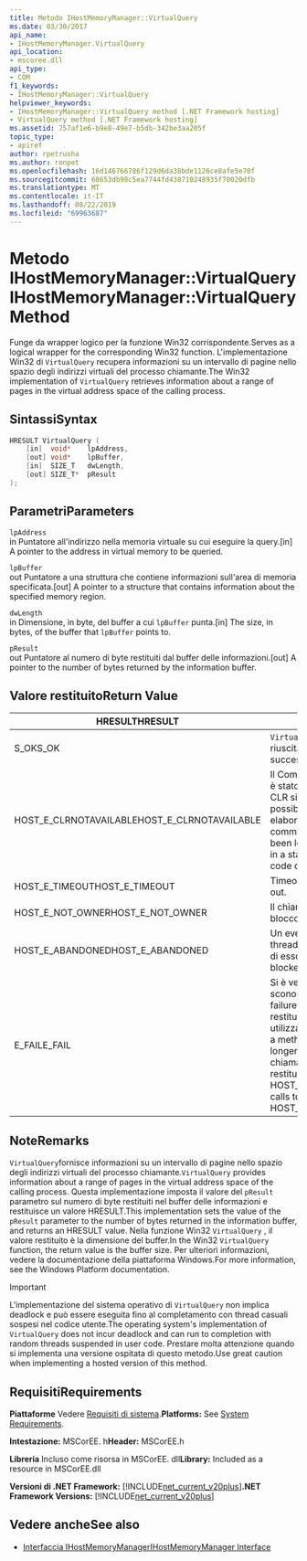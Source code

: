 ```yaml
---
title: Metodo IHostMemoryManager::VirtualQuery
ms.date: 03/30/2017
api_name:
- IHostMemoryManager.VirtualQuery
api_location:
- mscoree.dll
api_type:
- COM
f1_keywords:
- IHostMemoryManager::VirtualQuery
helpviewer_keywords:
- IHostMemoryManager::VirtualQuery method [.NET Framework hosting]
- VirtualQuery method [.NET Framework hosting]
ms.assetid: 757af1e6-b9e8-49e7-b5db-342be3aa205f
topic_type:
- apiref
author: rpetrusha
ms.author: ronpet
ms.openlocfilehash: 16d146766786f129d6da38bde1126ce8afe5e70f
ms.sourcegitcommit: 68653db98c5ea7744fd438710248935f70020dfb
ms.translationtype: MT
ms.contentlocale: it-IT
ms.lasthandoff: 08/22/2019
ms.locfileid: "69963687"
---
```

# <a name="ihostmemorymanagervirtualquery-method"></a><span data-ttu-id="3b1ad-102">Metodo IHostMemoryManager::VirtualQuery</span><span class="sxs-lookup"><span data-stu-id="3b1ad-102">IHostMemoryManager::VirtualQuery Method</span></span>
<span data-ttu-id="3b1ad-103">Funge da wrapper logico per la funzione Win32 corrispondente.</span><span class="sxs-lookup"><span data-stu-id="3b1ad-103">Serves as a logical wrapper for the corresponding Win32 function.</span></span> <span data-ttu-id="3b1ad-104">L'implementazione Win32 di `VirtualQuery` recupera informazioni su un intervallo di pagine nello spazio degli indirizzi virtuali del processo chiamante.</span><span class="sxs-lookup"><span data-stu-id="3b1ad-104">The Win32 implementation of `VirtualQuery` retrieves information about a range of pages in the virtual address space of the calling process.</span></span>  
  
## <a name="syntax"></a><span data-ttu-id="3b1ad-105">Sintassi</span><span class="sxs-lookup"><span data-stu-id="3b1ad-105">Syntax</span></span>  
  
```cpp  
HRESULT VirtualQuery (  
    [in]  void*    lpAddress,  
    [out] void*    lpBuffer,  
    [in]  SIZE_T   dwLength,  
    [out] SIZE_T*  pResult  
);  
```  
  
## <a name="parameters"></a><span data-ttu-id="3b1ad-106">Parametri</span><span class="sxs-lookup"><span data-stu-id="3b1ad-106">Parameters</span></span>  
 `lpAddress`  
 <span data-ttu-id="3b1ad-107">in Puntatore all'indirizzo nella memoria virtuale su cui eseguire la query.</span><span class="sxs-lookup"><span data-stu-id="3b1ad-107">[in] A pointer to the address in virtual memory to be queried.</span></span>  
  
 `lpBuffer`  
 <span data-ttu-id="3b1ad-108">out Puntatore a una struttura che contiene informazioni sull'area di memoria specificata.</span><span class="sxs-lookup"><span data-stu-id="3b1ad-108">[out] A pointer to a structure that contains information about the specified memory region.</span></span>  
  
 `dwLength`  
 <span data-ttu-id="3b1ad-109">in Dimensione, in byte, del buffer a cui `lpBuffer` punta.</span><span class="sxs-lookup"><span data-stu-id="3b1ad-109">[in] The size, in bytes, of the buffer that `lpBuffer` points to.</span></span>  
  
 `pResult`  
 <span data-ttu-id="3b1ad-110">out Puntatore al numero di byte restituiti dal buffer delle informazioni.</span><span class="sxs-lookup"><span data-stu-id="3b1ad-110">[out] A pointer to the number of bytes returned by the information buffer.</span></span>  
  
## <a name="return-value"></a><span data-ttu-id="3b1ad-111">Valore restituito</span><span class="sxs-lookup"><span data-stu-id="3b1ad-111">Return Value</span></span>  
  
|<span data-ttu-id="3b1ad-112">HRESULT</span><span class="sxs-lookup"><span data-stu-id="3b1ad-112">HRESULT</span></span>|<span data-ttu-id="3b1ad-113">DESCRIZIONE</span><span class="sxs-lookup"><span data-stu-id="3b1ad-113">Description</span></span>|  
|-------------|-----------------|  
|<span data-ttu-id="3b1ad-114">S_OK</span><span class="sxs-lookup"><span data-stu-id="3b1ad-114">S_OK</span></span>|<span data-ttu-id="3b1ad-115">`VirtualQuery`la restituzione è riuscita.</span><span class="sxs-lookup"><span data-stu-id="3b1ad-115">`VirtualQuery` returned successfully.</span></span>|  
|<span data-ttu-id="3b1ad-116">HOST_E_CLRNOTAVAILABLE</span><span class="sxs-lookup"><span data-stu-id="3b1ad-116">HOST_E_CLRNOTAVAILABLE</span></span>|<span data-ttu-id="3b1ad-117">Il Common Language Runtime (CLR) non è stato caricato in un processo oppure CLR si trova in uno stato in cui non è possibile eseguire codice gestito o elaborare la chiamata correttamente.</span><span class="sxs-lookup"><span data-stu-id="3b1ad-117">The common language runtime (CLR) has not been loaded into a process, or the CLR is in a state in which it cannot run managed code or process the call successfully.</span></span>|  
|<span data-ttu-id="3b1ad-118">HOST_E_TIMEOUT</span><span class="sxs-lookup"><span data-stu-id="3b1ad-118">HOST_E_TIMEOUT</span></span>|<span data-ttu-id="3b1ad-119">Timeout della chiamata.</span><span class="sxs-lookup"><span data-stu-id="3b1ad-119">The call timed out.</span></span>|  
|<span data-ttu-id="3b1ad-120">HOST_E_NOT_OWNER</span><span class="sxs-lookup"><span data-stu-id="3b1ad-120">HOST_E_NOT_OWNER</span></span>|<span data-ttu-id="3b1ad-121">Il chiamante non è il proprietario del blocco.</span><span class="sxs-lookup"><span data-stu-id="3b1ad-121">The caller does not own the lock.</span></span>|  
|<span data-ttu-id="3b1ad-122">HOST_E_ABANDONED</span><span class="sxs-lookup"><span data-stu-id="3b1ad-122">HOST_E_ABANDONED</span></span>|<span data-ttu-id="3b1ad-123">Un evento è stato annullato mentre un thread bloccato o Fiber era in attesa su di esso.</span><span class="sxs-lookup"><span data-stu-id="3b1ad-123">An event was canceled while a blocked thread or fiber was waiting on it.</span></span>|  
|<span data-ttu-id="3b1ad-124">E_FAIL</span><span class="sxs-lookup"><span data-stu-id="3b1ad-124">E_FAIL</span></span>|<span data-ttu-id="3b1ad-125">Si è verificato un errore irreversibile sconosciuto.</span><span class="sxs-lookup"><span data-stu-id="3b1ad-125">An unknown catastrophic failure occurred.</span></span> <span data-ttu-id="3b1ad-126">Quando un metodo restituisce E_FAIL, CLR non è più utilizzabile all'interno del processo.</span><span class="sxs-lookup"><span data-stu-id="3b1ad-126">When a method returns E_FAIL, the CLR is no longer usable within the process.</span></span> <span data-ttu-id="3b1ad-127">Le chiamate successive ai metodi di hosting restituiscono HOST_E_CLRNOTAVAILABLE.</span><span class="sxs-lookup"><span data-stu-id="3b1ad-127">Subsequent calls to hosting methods return HOST_E_CLRNOTAVAILABLE.</span></span>|  
  
## <a name="remarks"></a><span data-ttu-id="3b1ad-128">Note</span><span class="sxs-lookup"><span data-stu-id="3b1ad-128">Remarks</span></span>  
 <span data-ttu-id="3b1ad-129">`VirtualQuery`fornisce informazioni su un intervallo di pagine nello spazio degli indirizzi virtuali del processo chiamante.</span><span class="sxs-lookup"><span data-stu-id="3b1ad-129">`VirtualQuery` provides information about a range of pages in the virtual address space of the calling process.</span></span> <span data-ttu-id="3b1ad-130">Questa implementazione imposta il valore del `pResult` parametro sul numero di byte restituiti nel buffer delle informazioni e restituisce un valore HRESULT.</span><span class="sxs-lookup"><span data-stu-id="3b1ad-130">This implementation sets the value of the `pResult` parameter to the number of bytes returned in the information buffer, and returns an HRESULT value.</span></span> <span data-ttu-id="3b1ad-131">Nella funzione Win32 `VirtualQuery` , il valore restituito è la dimensione del buffer.</span><span class="sxs-lookup"><span data-stu-id="3b1ad-131">In the Win32 `VirtualQuery` function, the return value is the buffer size.</span></span> <span data-ttu-id="3b1ad-132">Per ulteriori informazioni, vedere la documentazione della piattaforma Windows.</span><span class="sxs-lookup"><span data-stu-id="3b1ad-132">For more information, see the Windows Platform documentation.</span></span>  
  
> [!IMPORTANT]
> <span data-ttu-id="3b1ad-133">L'implementazione del sistema operativo di `VirtualQuery` non implica deadlock e può essere eseguita fino al completamento con thread casuali sospesi nel codice utente.</span><span class="sxs-lookup"><span data-stu-id="3b1ad-133">The operating system's implementation of `VirtualQuery` does not incur deadlock and can run to completion with random threads suspended in user code.</span></span> <span data-ttu-id="3b1ad-134">Prestare molta attenzione quando si implementa una versione ospitata di questo metodo.</span><span class="sxs-lookup"><span data-stu-id="3b1ad-134">Use great caution when implementing a hosted version of this method.</span></span>  
  
## <a name="requirements"></a><span data-ttu-id="3b1ad-135">Requisiti</span><span class="sxs-lookup"><span data-stu-id="3b1ad-135">Requirements</span></span>  
 <span data-ttu-id="3b1ad-136">**Piattaforme** Vedere [Requisiti di sistema](../../../../docs/framework/get-started/system-requirements.md).</span><span class="sxs-lookup"><span data-stu-id="3b1ad-136">**Platforms:** See [System Requirements](../../../../docs/framework/get-started/system-requirements.md).</span></span>  
  
 <span data-ttu-id="3b1ad-137">**Intestazione:** MSCorEE. h</span><span class="sxs-lookup"><span data-stu-id="3b1ad-137">**Header:** MSCorEE.h</span></span>  
  
 <span data-ttu-id="3b1ad-138">**Libreria** Incluso come risorsa in MSCorEE. dll</span><span class="sxs-lookup"><span data-stu-id="3b1ad-138">**Library:** Included as a resource in MSCorEE.dll</span></span>  
  
 <span data-ttu-id="3b1ad-139">**Versioni di .NET Framework:** [!INCLUDE[net_current_v20plus](../../../../includes/net-current-v20plus-md.md)]</span><span class="sxs-lookup"><span data-stu-id="3b1ad-139">**.NET Framework Versions:** [!INCLUDE[net_current_v20plus](../../../../includes/net-current-v20plus-md.md)]</span></span>  
  
## <a name="see-also"></a><span data-ttu-id="3b1ad-140">Vedere anche</span><span class="sxs-lookup"><span data-stu-id="3b1ad-140">See also</span></span>

- [<span data-ttu-id="3b1ad-141">Interfaccia IHostMemoryManager</span><span class="sxs-lookup"><span data-stu-id="3b1ad-141">IHostMemoryManager Interface</span></span>](../../../../docs/framework/unmanaged-api/hosting/ihostmemorymanager-interface.md)
